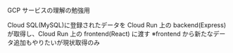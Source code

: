 GCP サービスの理解の勉強用

Cloud SQL(MySQL)に登録されたデータを Cloud Run 上の backend(Express) が取得し、Cloud Run 上の frontend(React) に渡す
※frontend から新たなデータ追加もやりたいが現状取得のみ
